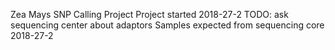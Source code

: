 Zea Mays SNP Calling Project
Project started 2018-27-2
TODO: ask sequencing center about adaptors
Samples expected from sequencing core 2018-27-2
